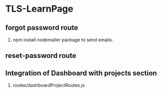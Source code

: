 # TLS-LearnPage

## forgot password route
1. npm install nodemailer package to send emails.

## reset-password route


## Integration of Dashboard with projects section

1. routes/dashboardProjectRoutes.js